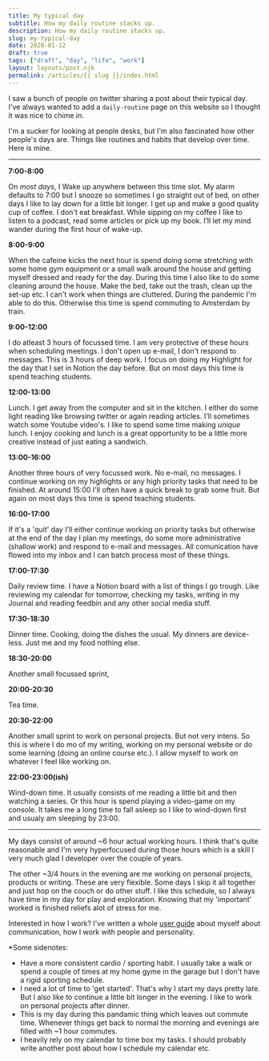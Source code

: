 ```yaml
---
title: My typical day
subtitle: How my daily routine stacks up.
description: How my daily routine stacks up.
slug: my-typical-day
date: 2020-01-12
draft: true
tags: ["draft", "day", "life", "work"]
layout: layouts/post.njk
permalink: /articles/{{ slug }}/index.html
---
```


I saw a bunch of people on twitter sharing a post about their typical day. I've always wanted to add a `daily-routine` page on this website so I thought it was nice to chime in.

I'm a sucker for looking at people desks, but I'm also fascinated how other people's days are. Things like routines and habits that develop over time. Here is mine.

---

**7:00-8:00**

On _most days_, I Wake up anywhere between this time slot. My alarm defaults to 7:00 but I snooze so sometimes I go straight out of bed, on other days I like to lay down for a little bit longer. I get up and make a good quality cup of coffee. I don't eat breakfast. While sipping on my coffee I like to listen to a podcast, read some articles or pick up my book. I’ll let my mind wander during the first hour of wake-up.

**8:00-9:00**

When the cafeine kicks the next hour is spend doing some stretching with some home gym equipment or a small walk around the house and getting myself dressed and ready for the day. During this time I also like to do some cleaning around the house. Make the bed, take out the trash, clean up the set-up etc. I can't work when things are cluttered. During the pandemic I'm able to do this. Otherwise this time is spend commuting to Amsterdam by train.

**9:00-12:00**

I do atleast 3 hours of focussed time. I am very protective of these hours when scheduling meetings. I don't open up e-mail, I don't respond to messages. This is 3 hours of deep work. I focus on doing my Highlight for the day that I set in Notion the day before. But on most days this time is spend teaching students.


**12:00-13:00**

Lunch. I get away from the computer and sit in the kitchen. I either do some light reading like browsing twitter or again reading articles. I'll sometimes watch some Youtube video's. I like to spend some time making _unique_ lunch. I enjoy cooking and lunch is a great opportunity to be a little more creative instead of just eating a sandwich.

**13:00-16:00**

Another three hours of very focussed work. No e-mail, no messages. I continue working on my highlights or any high priority tasks that need to be finished. At around 15:00 I'll often have a quick break to grab some fruit. But again on most days this time is spend teaching students.

**16:00-17:00**

If it's a 'quit' day I'll either continue working on priority tasks but otherwise at the end of the day I plan my meetings, do some more administrative (shallow work) and respond to e-mail and messages. All comunication have flowed into my inbox and I can batch process most of these things.

**17:00-17:30**

Daily review time. I have a Notion board with a list of things I go trough. Like reviewing my calendar for tomorrow, checking my tasks, writing in my Journal and reading feedbin and any other social media stuff.

**17:30-18:30**

Dinner time. Cooking, doing the dishes the usual. My dinners are device-less. Just me and my food nothing else.

**18:30-20:00**

Another small focussed sprint, 

**20:00-20:30**

Tea time.

**20:30-22:00**

Another small sprint to work on personal projects. But not very intens. So this is where I do mo of my writing, working on my personal website or do some learning (doing an online course etc.). I allow myself to work on whatever I feel like working on.

**22:00-23:00(ish)**

Wind-down time. It usually consists of me reading a little bit and then watching a series. Or this hour is spend playing a video-game on my console. It takes me a long time to fall asleep so I like to wind-down first and usualy am sleeping by 23:00.

---

My days consist of around ~6 hour actual working hours. I think that's quite reasonable and I'm very hyperfocused during those hours which is a skill I very much glad I developer over the couple of years.

The other ~3/4 hours in the evening are me working on personal projects, products or writing. These are very flexible. Some days I skip it all together and just hop on the couch or do other stuff. I like this schedule, so I always have time in my day for play and exploration. Knowing that my 'important' worked is finished reliefs alot of stress for me.

Interested in how I work? I've written a whole [user guide](/guides/user-guide) about myself about communication, how I work with people and personality.

*Some sidenotes:
* Have a more consistent cardio / sporting habit. I usually take a walk or spend a couple of times at my home gyme in the garage but I don't have a rigid sporting schedule.
* I need a lot of time to 'get started'. That's why I start my days pretty late. But I also like to continue a little bit longer in the evening. I like to work on personal projects after dinner.
* This is my day during this pandamic thing which leaves out commute time. Whenever things get back to normal the morning and evenings are filled with ~1 hour commutes.
* I heavily rely on my calendar to time box my tasks. I should probably write another post about how I schedule my calendar etc.
